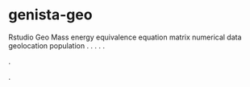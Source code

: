 # genista-geo
Rstudio Geo Mass energy equivalence equation matrix numerical data geolocation population
.
.
.
.
.




.

















.
